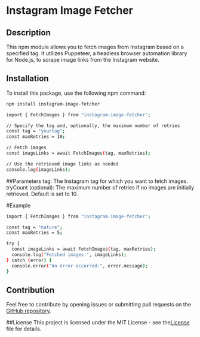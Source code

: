 # Instagram Image Fetcher

## Description

This npm module allows you to fetch images from Instagram based on a specified tag. It utilizes Puppeteer, a headless browser automation library for Node.js, to scrape image links from the Instagram website.

## Installation

To install this package, use the following npm command:

```bash
npm install instagram-image-fetcher
```
```bash
import { FetchImages } from "instagram-image-fetcher";

// Specify the tag and, optionally, the maximum number of retries
const tag = "yourtag";
const maxRetries = 10;

// Fetch images
const imageLinks = await FetchImages(tag, maxRetries);

// Use the retrieved image links as needed
console.log(imageLinks);
 ```
##Parameters
tag: The Instagram tag for which you want to fetch images.
tryCount (optional): The maximum number of retries if no images are initially retrieved. Default is set to 10.

#Example

```bash
import { FetchImages } from "instagram-image-fetcher";

const tag = "nature";
const maxRetries = 5;

try {
  const imageLinks = await FetchImages(tag, maxRetries);
  console.log("Fetched images:", imageLinks);
} catch (error) {
  console.error("An error occurred:", error.message);
}
```
## Contribution

Feel free to contribute by opening issues or submitting pull requests on the [GitHub repository](https://github.com/Codenuity/Insta_Image_Fetch.git).


##License
This project is licensed under the MIT License - see the[License](LICENSE) file for details.

